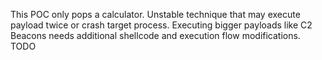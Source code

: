 This POC only pops a calculator. Unstable technique that may execute payload twice or crash target process. Executing bigger payloads like C2 Beacons needs additional shellcode and execution flow modifications. TODO 
